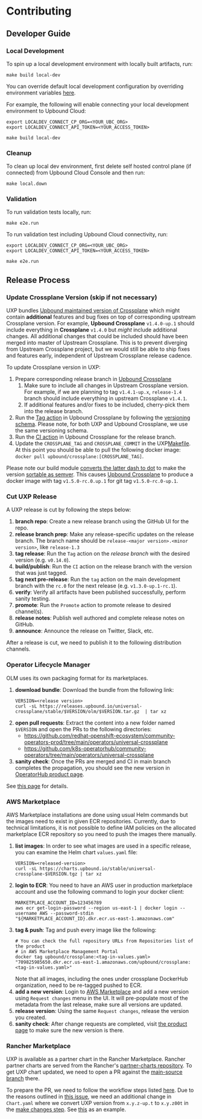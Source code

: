 # Contributing

## Developer Guide

### Local Development

To spin up a local development environment with locally built artifacts, run:

```
make build local-dev
```

You can override default local development configuration by overriding environment
variables [here](https://github.com/upbound/universal-crossplane/blob/main/cluster/local/config/config.env).

For example, the following will enable connecting your local development environment to Upbound Cloud:

```
export LOCALDEV_CONNECT_CP_ORG=<YOUR_UBC_ORG>
export LOCALDEV_CONNECT_API_TOKEN=<YOUR_ACCESS_TOKEN>

make build local-dev
```

### Cleanup

To clean up local dev environment, first delete self hosted control plane (if connected) from Upbound Cloud Console
and then run:

```
make local.down
```

### Validation

To run validation tests locally, run:

```
make e2e.run
```

To run validation test including Upbound Cloud connectivity, run:

```
export LOCALDEV_CONNECT_CP_ORG=<YOUR_UBC_ORG>
export LOCALDEV_CONNECT_API_TOKEN=<YOUR_ACCESS_TOKEN>

make e2e.run
```

## Release Process

### Update Crossplane Version (skip if not necessary)

UXP bundles [Upbound maintained version of Crossplane](https://github.com/upbound/crossplane) 
which might contain **additional** features and bug fixes on top of 
corresponding upstream Crossplane version. For example, **Upbound Crossplane**
`v1.4.0-up.1` should include everything in **Crossplane** `v1.4.0` but _might_
include additional changes. All additional changes that could be included should
have been merged into master of Upstream Crossplane. This is to prevent 
diverging from Upstream Crossplane project, but we would still be able to ship 
fixes and features early, independent of Upstream Crossplane release cadence.

To update Crossplane version in UXP:

1. Prepare corresponding release branch in [Upbound Crossplane](https://github.com/upbound/crossplane)
   1. Make sure to include all changes in Upstream Crossplane version. 
   For example, if we are planning to tag `v1.4.1-up.x`, `release-1.4` branch
   should include everything in upstream Crossplane `v1.4.1`.
   2. If additional features and/or fixes to be included, cherry-pick them into
   the release branch.
2. Run the [Tag action](https://github.com/upbound/crossplane/actions/workflows/tag.yml)
in Upbound Crossplane by following the [versioning schema](VERSIONING.md). 
Please note, for both UXP and Upbound Crossplane, we use the same versioning 
schema.
3. Run the [CI action](https://github.com/upbound/crossplane/actions/workflows/ci.yml)
in Upbound Crossplane for the release branch.
4. Update the `CROSSPLANE_TAG` and `CROSSPLANE_COMMIT` in the UXP[Makefile](Makefile).
At this point you should be able to pull the following docker image:
`docker pull upbound/crossplane:[CROSSPLANE_TAG]`.

Please note our build module [converts the latter dash to dot](https://github.com/upbound/build/pull/155)
to make the version [sortable as semver](https://github.com/upbound/universal-crossplane/issues/109).
This causes [Upbound Crossplane](https://github.com/upbound/crossplane) to
produce a docker image with tag `v1.5.0-rc.0.up.1` for git tag 
`v1.5.0-rc.0-up.1`.

### Cut UXP Release

A UXP release is cut by following the steps below:

1. **branch repo**: Create a new release branch using the GitHub UI for the
   repo.
1. **release branch prep**: Make any release-specific updates on the release
   branch. The branch name should be `release-<major version>.<minor version>`,
   like `release-1.3`
1. **tag release**: Run the `Tag` action on the _release branch_ with the
   desired version (e.g. `v0.14.0`).
1. **build/publish**: Run the `CI` action on the release branch with the version
   that was just tagged.
1. **tag next pre-release**: Run the `tag` action on the main development branch
   with the `rc.0` for the next release (e.g. `v1.3.0-up.1-rc.1`).
1. **verify**: Verify all artifacts have been published successfully, perform
   sanity testing.
1. **promote**: Run the `Promote` action to promote release to desired
   channel(s).
1. **release notes**: Publish well authored and complete release notes on
   GitHub.
1. **announce**: Announce the release on Twitter, Slack, etc.

After a release is cut, we need to publish it to the following distribution channels.

### Operator Lifecycle Manager

OLM uses its own packaging format for its marketplaces.

1. **download bundle**: Download the bundle from the following link:
   ```
   VERSION=<release version>
   curl -sL https://releases.upbound.io/universal-crossplane/stable/$VERSION/olm/$VERSION.tar.gz  | tar xz
   ```
1. **open pull requests**: Extract the content into a new folder named `$VERSION`
   and open the PRs to the following directories:
    * https://github.com/redhat-openshift-ecosystem/community-operators-prod/tree/main/operators/universal-crossplane
    * https://github.com/k8s-operatorhub/community-operators/tree/main/operators/universal-crossplane
1. **sanity check**: Once the PRs are merged and CI in main branch completes the
   propagation, you should see the new version in [OperatorHub product page](https://operatorhub.io/operator/universal-crossplane).

See [this page](cluster/olm/README.md) for details.

### AWS Marketplace

AWS Marketplace installations are done using usual Helm commands but the images
need to exist in given ECR repositories. Currently, due to technical limitations,
it is not possible to define IAM policies on the allocated marketplace ECR repository
so you need to push the images there manually.

1. **list images**: In order to see what images are used in a specific release,
   you can examine the Helm chart `values.yaml` file:
   ```
   VERSION=<released-version>
   curl -sL https://charts.upbound.io/stable/universal-crossplane-$VERSION.tgz | tar xz
   ```
1. **login to ECR**: You need to have an AWS user in production marketplace account
   and use the following command to login your docker client:
   ```
   MARKETPLACE_ACCOUNT_ID=123456789
   aws ecr get-login-password --region us-east-1 | docker login --username AWS --password-stdin "${MARKETPLACE_ACCOUNT_ID}.dkr.ecr.us-east-1.amazonaws.com"
   ```
1. **tag & push**: Tag and push every image like the following:
   ```
   # You can check the full repository URLs from Repositories list of the product
   # in AWS Marketplace Management Portal
   docker tag upbound/crossplane:<tag-in-values.yaml> "709825985650.dkr.ecr.us-east-1.amazonaws.com/upbound/crossplane:<tag-in-values.yaml>"
   ```
   Note that all images, including the ones under crossplane DockerHub organization,
   need to be re-tagged pushed to ECR.
1. **add a new version**: Login to [AWS Marketplace](https://aws.amazon.com/marketplace/)
   and add a new version using `Request changes` menu in the UI. It will
   pre-populate most of the metadata from the last release, make sure all
   versions are updated.
1. **release version**: Using the same `Request changes`, release the version you
   created.
1. **sanity check**: After change requests are completed, visit [the product page](https://aws.amazon.com/marketplace/pp/prodview-uhc2iwi5xysoc)
   to make sure the new version is there.

### Rancher Marketplace

UXP is available as a partner chart in the Rancher Marketplace. Rancher partner charts are served from the
Rancher's [partner-charts repository](https://github.com/rancher/partner-charts). To get UXP chart updated,
we need to open a PR against the [main-source branch](https://github.com/rancher/partner-charts/tree/main-source) there.

To prepare the PR, we need to follow the workflow steps listed [here](https://github.com/rancher/partner-charts/tree/main-source#workflow).
Due to the reasons outlined in [this issue](https://github.com/upbound/universal-crossplane/issues/119), we need an
additional change in `Chart.yaml` where we convert UXP version from `x.y.z-up.t` to `x.y.z00t` in the [make changes step](https://github.com/rancher/partner-charts/tree/main-source#4-make-changes).
See [this](https://github.com/rancher/partner-charts/pull/89#discussion_r640533267) as an example.
